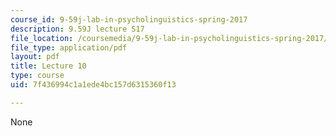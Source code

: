 ```yaml
---
course_id: 9-59j-lab-in-psycholinguistics-spring-2017
description: 9.59J lecture S17
file_location: /coursemedia/9-59j-lab-in-psycholinguistics-spring-2017/7f436994c1a1ede4bc157d6315360f13_MIT9_59jS17_lec10.pdf
file_type: application/pdf
layout: pdf
title: Lecture 10
type: course
uid: 7f436994c1a1ede4bc157d6315360f13

---
```

None